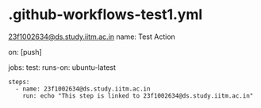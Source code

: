# .github-workflows-test1.yml
23f1002634@ds.study.iitm.ac.in
name: Test Action

on: [push]

jobs:
  test:
    runs-on: ubuntu-latest

    steps:
      - name: 23f1002634@ds.study.iitm.ac.in
        run: echo "This step is linked to 23f1002634@ds.study.iitm.ac.in"
